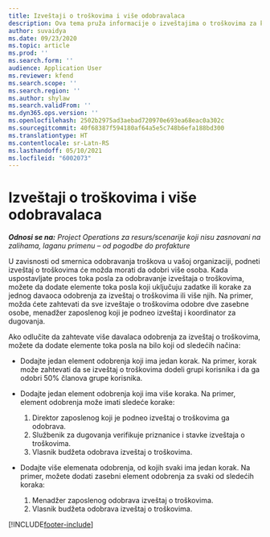 ```yaml
---
title: Izveštaji o troškovima i više odobravalaca
description: Ova tema pruža informacije o izveštajima o troškovima za koje je potrebno odobrenje više osoba.
author: suvaidya
ms.date: 09/23/2020
ms.topic: article
ms.prod: ''
ms.search.form: ''
audience: Application User
ms.reviewer: kfend
ms.search.scope: ''
ms.search.region: ''
ms.author: shylaw
ms.search.validFrom: ''
ms.dyn365.ops.version: ''
ms.openlocfilehash: 2502b2975ad3aebad720970e693ea68eac0a302c
ms.sourcegitcommit: 40f68387f594180af64a5e5c748b6efa188bd300
ms.translationtype: HT
ms.contentlocale: sr-Latn-RS
ms.lasthandoff: 05/10/2021
ms.locfileid: "6002073"
---
```

# <a name="expense-reports-and-multiple-approvers"></a>Izveštaji o troškovima i više odobravalaca

_**Odnosi se na:** Project Operations za resurs/scenarije koji nisu zasnovani na zalihama, laganu primenu – od pogodbe do profakture_

U zavisnosti od smernica odobravanja troškova u vašoj organizaciji, podneti izveštaj o troškovima će možda morati da odobri više osoba. Kada uspostavljate proces toka posla za odobravanje izveštaja o troškovima, možete da dodate elemente toka posla koji uključuju zadatke ili korake za jednog davaoca odobrenja za izveštaj o troškovima ili više njih. Na primer, možda ćete zahtevati da sve izveštaje o troškovima odobre dve zasebne osobe, menadžer zaposlenog koji je podneo izveštaj i koordinator za dugovanja.

Ako odlučite da zahtevate više davalaca odobrenja za izveštaj o troškovima, možete da dodate elemente toka posla na bilo koji od sledećih načina:

- Dodajte jedan element odobrenja koji ima jedan korak. Na primer, korak može zahtevati da se izveštaj o troškovima dodeli grupi korisnika i da ga odobri 50% članova grupe korisnika.
- Dodajte jedan element odobrenja koji ima više koraka. Na primer, element odobrenja može imati sledeće korake:

    1. Direktor zaposlenog koji je podneo izveštaj o troškovima ga odobrava.
    2. Službenik za dugovanja verifikuje priznanice i stavke izveštaja o troškovima.
    3. Vlasnik budžeta odobrava izveštaj o troškovima.

- Dodajte više elemenata odobrenja, od kojih svaki ima jedan korak. Na primer, možete dodati zasebni element odobrenja za svaki od sledećih koraka:

    1. Menadžer zaposlenog odobrava izveštaj o troškovima.
    2. Vlasnik budžeta odobrava izveštaj o troškovima.


[!INCLUDE[footer-include](../includes/footer-banner.md)]